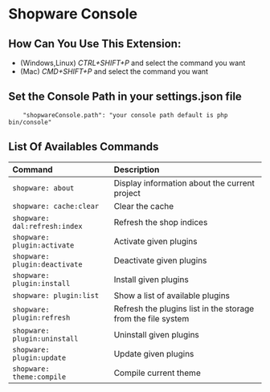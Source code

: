 # Shopware Console
## How Can You Use This Extension:
- (Windows,Linux) *CTRL+SHIFT+P* and select the command you want
- (Mac) *CMD+SHIFT+P* and select the command you want
## Set the Console Path in your settings.json file
```
    "shopwareConsole.path": "your console path default is php bin/console"
```
## List Of Availables Commands

| Command                        | Description                                                 |
| :---                           | :---                                                        |
| `shopware: about`              | Display information about the current project               |
| `shopware: cache:clear`        | Clear the cache                                             |
| `shopware: dal:refresh:index`  | Refresh the shop indices                                    |
| `shopware: plugin:activate`    | Activate given plugins                                      |
| `shopware: plugin:deactivate`  | Deactivate given plugins                                    |
| `shopware: plugin:install`     | Install given plugins                                       |
| `shopware: plugin:list`        | Show a list of available plugins                            |
| `shopware: plugin:refresh`     | Refresh the plugins list in the storage from the file system|
| `shopware: plugin:uninstall`   | Uninstall given plugins                                     |
| `shopware: plugin:update`      | Update given plugins                                        |
| `shopware: theme:compile`      | Compile current theme                                       |